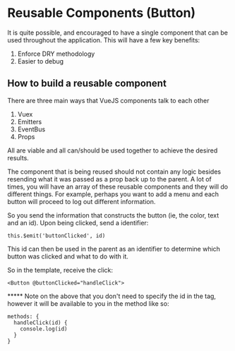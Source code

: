 # Reusable Components (Button)

It is quite possible, and encouraged to have a single component that can be used throughout the application.
This will have a few key benefits:

1. Enforce DRY methodology
2. Easier to debug

## How to build a reusable component

There are three main ways that VueJS components talk to each other
1. Vuex
2. Emitters
3. EventBus
4. Props

All are viable and all can/should be used together to achieve the desired results. 

The component that is being reused should not contain any logic besides resending what it was passed as a prop back up to the parent. 
A lot of times, you will have an array of these reusable components and they will do different things. For example, perhaps you want to add a menu and each button will proceed to log out different information. 

So you send the information that constructs the button (ie, the color, text and an id). Upon being clicked, send a identifier:

```
this.$emit('buttonClicked', id)
```

This id can then be used in the parent as an identifier to determine which button was clicked and what to do with it.

So in the template, receive the click:
```
<Button @buttonClicked="handleClick">
```

***** Note on the above that you don't need to specify the id in the tag, however it will be available to you in the method like so:


```
methods: {
  handleClick(id) {
    console.log(id)
  }
}
```
